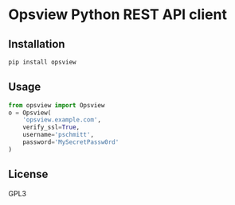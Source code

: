 # Opsview Python REST API client

## Installation

```bash
pip install opsview
```

## Usage

```python
from opsview import Opsview
o = Opsview(
    'opsview.example.com',
    verify_ssl=True,
    username='pschmitt',
    password='MySecretPassw0rd'
)
```

## License

GPL3

